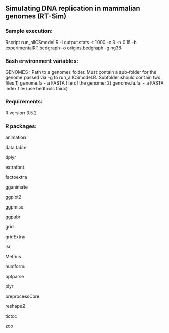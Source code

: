 ## Simulating DNA replication in mammalian genomes (RT-Sim)

### Sample execution:

Rscript run_allCSmodel.R -i output.stats -t 1000 -c 3 -n 0.15 -b experimentalRT.bedgraph -o origins.bedgraph -g hg38 


### Bash environment variables: 
GENOMES : Path to a genomes folder. Must contain a sub-folder for the genome passed via -g to run_allCSmodel.R. Subfolder should contain two files 1) genome.fa - a FASTA file of the genome; 2) genome.fa.fai - a FASTA index file (use bedtools faidx)


### Requirements: 

R version 3.5.2


### R packages: 

animation

data.table

dplyr

extrafont

factoextra

gganimate

ggplot2

ggpmisc

ggpubr

grid

gridExtra

lsr

Metrics

numform 

optparse

plyr

preprocessCore

reshape2

tictoc

zoo




